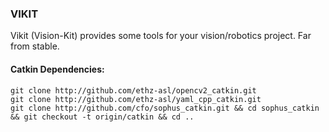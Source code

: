 ### VIKIT

Vikit (Vision-Kit) provides some tools for your vision/robotics project.
Far from stable.

#### Catkin Dependencies:

    git clone http://github.com/ethz-asl/opencv2_catkin.git
    git clone http://github.com/ethz-asl/yaml_cpp_catkin.git
    git clone http://github.com/cfo/sophus_catkin.git && cd sophus_catkin && git checkout -t origin/catkin && cd ..



